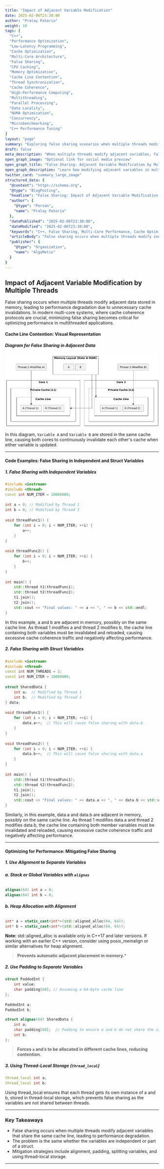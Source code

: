 ```yaml
---
title: "Impact of Adjacent Variable Modification"
date: 2025-02-06T23:30:00
author: "Pralay Patoria"
weight: 10
tags: [
  "C++", 
  "Performance Optimization", 
  "Low-Latency Programming", 
  "Cache Optimization", 
  "Multi-Core Architecture", 
  "False Sharing", 
  "CPU Caching", 
  "Memory Optimization", 
  "Cache Line Contention", 
  "Thread Synchronization", 
  "Cache Coherence", 
  "High-Performance Computing", 
  "Multithreading", 
  "Parallel Processing", 
  "Data Locality", 
  "NUMA Optimization", 
  "Concurrency", 
  "Microbenchmarking", 
  "C++ Performance Tuning"
]
layout: "page"
summary: "Exploring false sharing scenarios when multiple threads modify adjacent variables, leading to performance degradation and cache inefficiencies."
draft: false
meta_description: "When multiple threads modify adjacent variables, false sharing can cause excessive cache invalidations, slowing down multi-threaded applications."
open_graph_image: "Optional link for social media preview"
open_graph_title: "False Sharing: Adjacent Variable Modification by Multiple Threads"
open_graph_description: "Learn how modifying adjacent variables in multi-threaded applications leads to false sharing, cache contention, and performance bottlenecks."
twitter_card: "summary_large_image"
structured_data: {
  "@context": "https://schema.org",
  "@type": "BlogPosting",
  "headline": "False Sharing: Impact of Adjacent Variable Modification by Multiple Threads",
  "author": {
    "@type": "Person",
    "name": "Pralay Patoria"
  },
  "datePublished": "2025-02-06T23:30:00",
  "dateModified": "2025-02-06T23:30:00",
  "keywords": "C++, False Sharing, Multi-Core Performance, Cache Optimization, CPU Caching, Cache Line Contention, Thread Synchronization, Parallel Processing, High-Performance Computing",
  "articleBody": "False sharing occurs when multiple threads modify independent variables that reside within the same cache line. This article focuses on different scenarios where adjacent variable modification leads to false sharing, its impact on multi-threaded performance, and strategies to mitigate the issue.",
  "publisher": {
    "@type": "Organization",
    "name": "AlgoMetix"
  }
}
---
```


## **Impact of Adjacent Variable Modification by Multiple Threads**

False sharing occurs when multiple threads modify adjacent data stored in memory, leading to performance degradation due to unnecessary cache invalidations. In modern multi-core systems, where cache coherence protocols are crucial, minimizing false sharing becomes critical for optimizing performance in multithreaded applications.
#### **Cache Line Contention: Visual Representation**

##### **Diagram for False Sharing in Adjacent Data**
![False Sharing in Adjacent Data](/diagrams/false_sharing_adjacent_variables.png)

In this diagram, `Variable A` and `Variable B` are stored in the same cache line, causing both cores to continuously invalidate each other's cache when either variable is updated.

---

#### **Code Examples: False Sharing in Independent and Struct Variables**


##### **1. False Sharing with Independent Variables**

```cpp
#include <iostream>
#include <thread>
const int NUM_ITER = 10000000;

int a = 0; // Modified by Thread 1
int b = 0; // Modified by Thread 2

void threadFunc1() {
    for (int i = 0; i < NUM_ITER; ++i) {
        a++;
    }
}

void threadFunc2() {
    for (int i = 0; i < NUM_ITER; ++i) {
        b++;
    }
}

int main() {
    std::thread t1(threadFunc1);
    std::thread t2(threadFunc2);
    t1.join();
    t2.join();
    std::cout << "Final values: " << a << ", " << b << std::endl;
}
```
In this example, a and b are adjacent in memory, possibly on the same cache line. As thread 1 modifies a and thread 2 modifies b, the cache line containing both variables must be invalidated and reloaded, causing excessive cache coherence traffic and negatively affecting performance.



##### **2. False Sharing with Struct Variables**
```cpp
#include <iostream>
#include <thread>
const int NUM_THREADS = 2;
const int NUM_ITER = 10000000;

struct SharedData {
    int a;  // Modified by Thread 1
    int b;  // Modified by Thread 2
} data;

void threadFunc1() {
    for (int i = 0; i < NUM_ITER; ++i) {
        data.a++;  // This will cause false sharing with data.b
    }
}

void threadFunc2() {
    for (int i = 0; i < NUM_ITER; ++i) {
        data.b++;  // This will cause false sharing with data.a
    }
}

int main() {
    std::thread t1(threadFunc1);
    std::thread t2(threadFunc2);
    t1.join();
    t2.join();
    std::cout << "Final values: " << data.a << ", " << data.b << std::endl;
}
```
Similarly, in this example, data.a and data.b are adjacent in memory, possibly on the same cache line. As thread 1 modifies data.a and thread 2 modifies data.b, the cache line containing both member variables must be invalidated and reloaded, causing excessive cache coherence traffic and negatively affecting performance.

---

#### **Optimizing for Performance: Mitigating False Sharing**

##### **1. Use Alignment to Separate Variables**
###### **a. Stack or Global Variables with `alignas`**

```cpp
alignas(64) int a = 0; 
alignas(64) int b = 0; 
```

###### **b. Heap Allocation with Alignment**

```cpp
int* a = static_cast<int*>(std::aligned_alloc(64, 64));
int* b = static_cast<int*>(std::aligned_alloc(64, 64));
```
**Note:** std::aligned_alloc is available only in C++17 and later versions. If working with an earlier C++ version, consider using posix_memalign or similar alternatives for heap alignment.
> **Prevents automatic adjacent placement in memory.***

##### **2. Use Padding to Separate Variables**

```cpp
struct PaddedInt {
    int value;
    char padding[60]; // Assuming a 64-byte cache line
};

PaddedInt a;
PaddedInt b;
```

```cpp
struct alignas(64) SharedData {
    int a;
    char padding[60];  // Padding to ensure a and b do not share the same cache line
    int b;
};
```

> **Forces `a` and `b` to be allocated in different cache lines, reducing contention.**

##### **3. Using Thread-Local Storage (`thread_local`)**
```cpp
thread_local int a;
thread_local int b;
```
Using thread_local ensures that each thread gets its own instance of a and b, stored in thread-local storage, which prevents false sharing as the variables are not shared between threads.

---

### **Key Takeaways**
- False sharing occurs when multiple threads modify adjacent variables that share the same cache line, leading to performance degradation.
- The problem is the same whether the variables are independent or part of a struct.
- Mitigation strategies include alignment, padding, splitting variables, and using thread-local storage.
---
